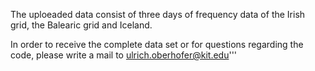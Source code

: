 The uploeaded data consist of three days of frequency data of the Irish grid, the Balearic grid and Iceland.

In order to receive the complete data set or for questions regarding the code, please write a mail to ulrich.oberhofer@kit.edu'''
